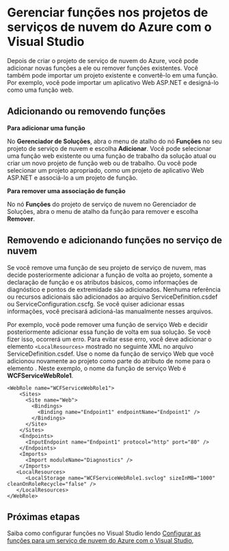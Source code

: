 <properties
   pageTitle="Gerenciando funções nos projetos de serviços de nuvem do Azure com o Visual Studio | Microsoft Azure"
   description="Saiba como adicionar novas funções ao projeto de serviço de nuvem do Azure ou remover funções existentes usando o Visual Studio."
   services="visual-studio-online"
   documentationCenter="na"
   authors="TomArcher"
   manager="douge"
   editor="" />
<tags
   ms.service="multiple"
   ms.devlang="dotnet"
   ms.topic="article"
   ms.tgt_pltfrm="na"
   ms.workload="multiple"
   ms.date="09/08/2015"
   ms.author="tarcher" />

# Gerenciar funções nos projetos de serviços de nuvem do Azure com o Visual Studio

Depois de criar o projeto de serviço de nuvem do Azure, você pode adicionar novas funções a ele ou remover funções existentes. Você também pode importar um projeto existente e convertê-lo em uma função. Por exemplo, você pode importar um aplicativo Web ASP.NET e designá-lo como uma função web.

## Adicionando ou removendo funções

**Para adicionar uma função**

No **Gerenciador de Soluções**, abra o menu de atalho do nó **Funções** no seu projeto de serviço de nuvem e escolha **Adicionar**. Você pode selecionar uma função web existente ou uma função de trabalho da solução atual ou criar um novo projeto de função web ou de trabalho. Ou você pode selecionar um projeto apropriado, como um projeto de aplicativo Web ASP.NET e associá-lo a um projeto de função.

**Para remover uma associação de função**

No nó **Funções** do projeto de serviço de nuvem no Gerenciador de Soluções, abra o menu de atalho da função para remover e escolha **Remover**.

## Removendo e adicionando funções no serviço de nuvem

Se você remove uma função de seu projeto de serviço de nuvem, mas decide posteriormente adicionar a função de volta ao projeto, somente a declaração de função e os atributos básicos, como informações de diagnóstico e pontos de extremidade são adicionados. Nenhuma referência ou recursos adicionais são adicionados ao arquivo ServiceDefinition.csdef ou ServiceConfiguration.cscfg. Se você quiser adicionar essas informações, você precisará adicioná-las manualmente nesses arquivos.

Por exemplo, você pode remover uma função de serviço Web e decidir posteriormente adicionar essa função de volta em sua solução. Se você fizer isso, ocorrerá um erro. Para evitar esse erro, você deve adicionar o elemento `<LocalResources>` mostrado no seguinte XML no arquivo ServiceDefinition.csdef. Use o nome da função de serviço Web que você adicionou novamente ao projeto como parte do atributo de nome para o elemento **<LocalStorage>**. Neste exemplo, o nome da função de serviço Web é **WCFServiceWebRole1**.

	<WebRole name="WCFServiceWebRole1">
	    <Sites>
	      <Site name="Web">
	        <Bindings>
	          <Binding name="Endpoint1" endpointName="Endpoint1" />
	        </Bindings>
	      </Site>
	    </Sites>
	    <Endpoints>
	      <InputEndpoint name="Endpoint1" protocol="http" port="80" />
	    </Endpoints>
	    <Imports>
	      <Import moduleName="Diagnostics" />
	    </Imports>
	   <LocalResources>
	      <LocalStorage name="WCFServiceWebRole1.svclog" sizeInMB="1000" cleanOnRoleRecycle="false" />
	   </LocalResources>
	</WebRole>

## Próximas etapas

Saiba como configurar funções no Visual Studio lendo [Configurar as funções para um serviço de nuvem do Azure com o Visual Studio](vs-azure-tools-configure-roles-for-cloud-service.md),

<!---HONumber=AcomDC_1217_2015-->